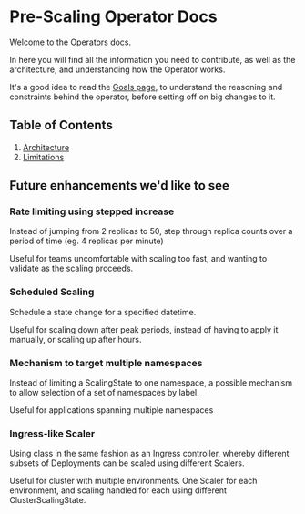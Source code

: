 # Pre-Scaling Operator Docs

Welcome to the Operators docs. 

In here you will find all the information you need to contribute, 
as well as the architecture, and understanding how the Operator works.

It's a good idea to read the [Goals page](goals.md), to understand the reasoning and constraints behind the operator,
before setting off on big changes to it.

## Table of Contents
1. [Architecture](architecture.md)
2. [Limitations](limitations.md)

## Future enhancements we'd like to see

### Rate limiting using stepped increase
Instead of jumping from 2 replicas to 50, step through replica counts over a period of time (eg. 4 replicas per minute)

Useful for teams uncomfortable with scaling too fast, and wanting to validate as the scaling proceeds.

### Scheduled Scaling
Schedule a state change for a specified datetime. 

Useful for scaling down after peak periods, instead of having to apply it manually, or scaling up after hours.

### Mechanism to target multiple namespaces
Instead of limiting a ScalingState to one namespace, a possible mechanism to allow selection of a set of namespaces by label.

Useful for applications spanning multiple namespaces

### Ingress-like Scaler 
Using class in the same fashion as an Ingress controller, whereby different subsets of Deployments can be scaled using different Scalers.

Useful for cluster with multiple environments. One Scaler for each environment, and scaling handled for each using different ClusterScalingState.

